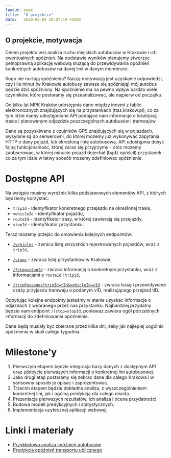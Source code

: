 ```yaml
---
layout: page
title:  "O projekcie"
date:   2020-06-04 20:07:49 +0200
---
```


## O projekcie, motywacja

Celem projektu jest analiza ruchu miejskich autobusów w Krakowie i ich ewentualnych spóźnień. Na podstawie wyników planujemy stworzyc pełnoprawną aplikację webową słuzącą do przewidywania opóźnień konkretnych autobusów na danej linii w danym momencie. 

Kogo nie nurtują spóźnienia? Naszą motywacją jest uzyskanie odpowiedzi, czy i ile minut (w Krakowie autobusy zawsze się spóźniają) mój autobus będzie dziś spóźniony. Na spóźnienie ma na pewno wpływ bardzo wiele czynników, które postaramy się przeanalizowac, ale najpierw od początku.

Od kilku lat MPK Kraków udostępnia dane między innymi z tablic elektronicznych znajdujących się na przystankach (ttss.krakow.pl), co za tym idzie mamy udostępnione API podające nam informacje o lokalizacji, trasie i planowanym odjeździe poszczególnych autobusów i tramwajów. 

Dane są pozyskiwane z czujników GPS znajdujących się w pojazdach, wysyłane są do serwerowni, do której mozemy juz wykonywac zapytania HTTP o dany pojazd, lub określoną linię autobusową. API udostępnia dosyc fajną funkcjonalnośc, której zaraz się przyjrzymy - otóz mozemy zaobserowac, w której minucie pojazd dojechał (bądź opóścił) przystanek - co za tym idzie w łatwy sposób mozemy zdefiniowac spóźnienie.

# Dostępne API

Na wstępie musimy wyróźnic kilka podstawowych elementów API, z których będziemy korzystac:

* `tripId` - identyfikator konkretnego przejazdu na określonej trasie,
* `vehicleId` - identyfikator pojazdu,
* `routeId` - identyfikator trasy, w której zawierają się przejazdy,
* `stopId` - identyfikator przystanku.

Teraz mozemy przejśc do omówienia kolejnych endpointów:

* <a href="http://91.223.13.70/internetservice/geoserviceDispatcher/services/vehicleinfo/vehicles">`/vehicles`</a>  - zwraca listę wszystkich rejestrowanych pojazdów, wraz z `tripId`,

* <a href="http://91.223.13.70/internetservice/geoserviceDispatcher/services/stopinfo/stops?left=-648000000&bottom=-324000000&right=648000000&top=324000000">`/stops`</a> - zwraca listę przystanków w Krakowie, 
* <a href="http://91.223.13.70/internetservice/services/passageInfo/stopPassages/stop?stop=77">`/?stop=stopId`</a> - zwraca informację o konkretnym przystanku, wraz z informacjami o `routeId` i `tripid`,
* <a href="http://91.223.13.70/internetservice/services/tripInfo/tripPassages?tripId=8095261304188834572&vehicleId=-1152921504094991939">`/tripPassages?tripId=tId&vehicleId=vId`</a> - zwraca trasę i przewidywane czasy przyjazdu tramwaju o podanym vID, realizującego przejazd tID.

Odpytując kolejne endpointy jesteśmy w stanie uzyskac informacje o odjazdach z wybranego przez nas przystanku. Najbardziej przydatny będzie nam endpoint `/?stop=stopId`, poniewaz zawiera ogół potrzebnych informacji do zdefiniowania opóźnienia. 

Dane będą musiały byc zbierane przez kilka dni, zeby jak najlepiej uogólnic opóźnienia w skali całego tygodnia. 


# Milestone'y

1. Pierwszym etapem będzie integracja bazy danych z dostępnym API oraz zdobycie pierwszych informacji o konkretnej lini autobusowej.
2. Jako drugi etap postaramy się zebrac dane dla całego Krakowa i w sensowny sposób je opisac i zaprezentowac.
3. Trzecim etapem będzie dokładna analiza, z wyszczególnieniem konkretnej lini, jak i ogólną predykcją dla całego miasta.
4. Prezentacja pierwszych rezultatów, ich analiza i ocena przydatności.
5. Budowa modeli predykcyjnych i statystycznych.
6. Implementacja uzytecznej aplikacji webowej.



# Linki i materiały

* <a href="https://www.youtube.com/watch?v=Ax1Pufd-Vqg">Przykładowa analiza spóźnień autobusów</a>
* <a href="https://www.youtube.com/watch?v=ETBV9L7MKUk&feature=youtu.be">Predykcja opóźnień transportu ublicznego</a>